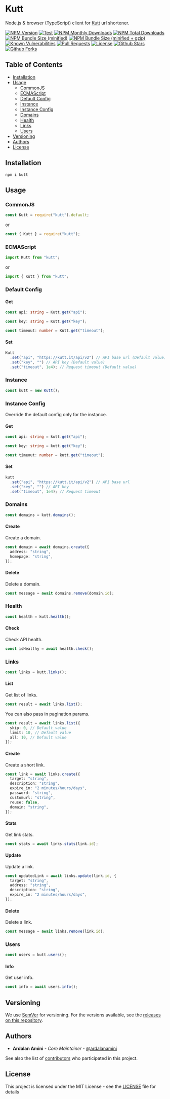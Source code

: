 # Kutt

Node.js & browser (TypeScript) client for [Kutt][KUTT_URL] url shortener.

[![NPM Version][NPM_BADGE]][NPM_URL]
[![Test][TEST_BADGE]][TEST_URL]
[![NPM Monthly Downloads][NPM_MONTHLY_DOWNLOADS_BADGE]][NPM_MONTHLY_DOWNLOADS_URL]
[![NPM Total Downloads][NPM_TOTAL_DOWNLOADS_BADGE]][NPM_TOTAL_DOWNLOADS_URL]
[![NPM Bundle Size (minified)][BUNDLE_BADGE]][BUNDLE_URL]
[![NPM Bundle Size (minified + gzip)][BUNDLE_GZIP_BADGE]][BUNDLE_GZIP_URL]
[![Known Vulnerabilities][VULNERABILITIES_BADGE]][VULNERABILITIES_URL]
[![Pull Requests][PRS_BADGE]][PRS_URL]
[![License][LICENSE_BADGE]][LICENSE_URL]
[![Github Stars][STARS_BADGE]][STARS_URL]
[![Github Forks][FORKS_BADGE]][FORKS_URL]

## Table of Contents

- [Installation](#installation)
- [Usage](#usage)
  - [CommonJS](#commonjs)
  - [ECMAScript](#ecmascript)
  - [Default Config](#default-config)
  - [Instance](#instance)
  - [Instance Config](#instance-config)
  - [Domains](#domains)
  - [Health](#health)
  - [Links](#links)
  - [Users](#users)
- [Versioning](#versioning)
- [Authors](#authors)
- [License](#license)

## Installation

```shell
npm i kutt
```

## Usage

### CommonJS

```typescript
const Kutt = require("kutt").default;
```

or

```typescript
const { Kutt } = require("kutt");
```

### ECMAScript

```typescript
import Kutt from "kutt";
```

or

```typescript
import { Kutt } from "kutt";
```

### Default Config

#### Get

```typescript
const api: string = Kutt.get("api");

const key: string = Kutt.get("key");

const timeout: number = Kutt.get("timeout");
```

#### Set

```typescript
Kutt
  .set("api", "https://kutt.it/api/v2") // API base url (Default value)
  .set("key", "") // API key (Default value)
  .set("timeout", 1e4); // Request timeout (Default value)
```

### Instance

```typescript
const kutt = new Kutt();
```

### Instance Config

Override the default config only for the instance.

#### Get

```typescript
const api: string = kutt.get("api");

const key: string = kutt.get("key");

const timeout: number = kutt.get("timeout");
```

#### Set

```typescript
kutt
  .set("api", "https://kutt.it/api/v2") // API base url
  .set("key", "") // API key
  .set("timeout", 1e4); // Request timeout
```

### Domains

```typescript
const domains = kutt.domains();
```

#### Create

Create a domain.

```typescript
const domain = await domains.create({
  address: "string",
  homepage: "string",
});
```

#### Delete

Delete a domain.

```typescript
const message = await domains.remove(domain.id);
```

### Health

```typescript
const health = kutt.health();
```

#### Check

Check API health.

```typescript
const isHealthy = await health.check();
```

### Links

```typescript
const links = kutt.links();
```

#### List

Get list of links.

```typescript
const result = await links.list();
```

You can also pass in pagination params.

```typescript
const result = await links.list({
  skip: 0, // Default value
  limit: 10, // Default value
  all: 10, // Default value
});
```

#### Create

Create a short link.

```typescript
const link = await links.create({
  target: "string",
  description: "string",
  expire_in: "2 minutes/hours/days",
  password: "string",
  customurl: "string",
  reuse: false,
  domain: "string",
});
```

#### Stats

Get link stats.

```typescript
const stats = await links.stats(link.id);
```

#### Update

Update a link.

```typescript
const updatedLink = await links.update(link.id, {
  target: "string",
  address: "string",
  description: "string",
  expire_in: "2 minutes/hours/days",
});
```

#### Delete

Delete a link.

```typescript
const message = await links.remove(link.id);
```

### Users

```typescript
const users = kutt.users();
```

#### Info

Get user info.

```typescript
const info = await users.info();
```

## Versioning

We use [SemVer][SEMVER_URL] for versioning. For the versions available, see
the [releases on this repository][RELEASES_URL].

## Authors

- **Ardalan Amini** - *Core Maintainer* - [@ardalanamini](https://github.com/ardalanamini)

See also the list of [contributors][CONTRIBUTORS_URL] who participated in this project.

## License

This project is licensed under the MIT License - see the [LICENSE][LICENSE_URL] file for details


[NPM_BADGE]: https://img.shields.io/npm/v/kutt.svg

[NPM_URL]: https://www.npmjs.com/package/kutt

[TEST_BADGE]: https://github.com/ardalanamini/node-kutt/actions/workflows/test.yml/badge.svg

[TEST_URL]: https://github.com/ardalanamini/node-kutt/actions/workflows/test.yml

[NPM_MONTHLY_DOWNLOADS_BADGE]: https://img.shields.io/npm/dm/kutt.svg

[NPM_MONTHLY_DOWNLOADS_URL]: https://www.npmjs.com/package/kutt

[NPM_TOTAL_DOWNLOADS_BADGE]: https://img.shields.io/npm/dt/kutt.svg

[NPM_TOTAL_DOWNLOADS_URL]: https://www.npmjs.com/package/kutt

[BUNDLE_BADGE]: https://img.shields.io/bundlephobia/min/kutt.svg

[BUNDLE_URL]: https://bundlephobia.com/package/kutt

[BUNDLE_GZIP_BADGE]: https://img.shields.io/bundlephobia/minzip/kutt.svg

[BUNDLE_GZIP_URL]: https://bundlephobia.com/package/kutt

[VULNERABILITIES_BADGE]: https://snyk.io/test/github/ardalanamini/node-kutt/badge.svg?targetFile=package.json

[VULNERABILITIES_URL]: https://snyk.io/test/github/ardalanamini/node-kutt?targetFile=package.json

[PRS_BADGE]: https://img.shields.io/badge/PRs-Welcome-brightgreen.svg

[PRS_URL]: https://github.com/ardalanamini/node-kutt/pulls

[LICENSE_BADGE]: https://img.shields.io/github/license/ardalanamini/node-kutt.svg

[LICENSE_URL]: https://github.com/ardalanamini/node-kutt/blob/master/LICENSE

[STARS_BADGE]: https://img.shields.io/github/stars/ardalanamini/node-kutt.svg?style=social&label=Stars

[STARS_URL]: https://github.com/ardalanamini/node-kutt

[FORKS_BADGE]: https://img.shields.io/github/forks/ardalanamini/node-kutt.svg?style=social&label=Fork

[FORKS_URL]: https://github.com/ardalanamini/node-kutt

[KUTT_URL]: https://kutt.it

[SEMVER_URL]: http://semver.org

[RELEASES_URL]: https://github.com/ardalanamini/node-kutt/releases

[CONTRIBUTORS_URL]: https://github.com/ardalanamini/node-kutt/contributors
